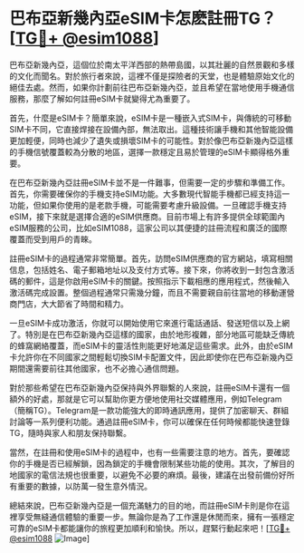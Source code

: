# 巴布亞新幾內亞eSIM卡怎麽註冊TG？[[TG💪+ @esim1088](https://t.me/s/esim1088)]

巴布亞新幾內亞，這個位於南太平洋西部的熱帶島國，以其壯麗的自然景觀和多樣的文化而聞名。對於旅行者來說，這裡不僅是探險者的天堂，也是體驗原始文化的絕佳去處。然而，如果你計劃前往巴布亞新幾內亞，並且希望在當地使用手機通信服務，那麼了解如何註冊eSIM卡就變得尤為重要了。

首先，什麼是eSIM卡？簡單來說，eSIM卡是一種嵌入式SIM卡，與傳統的可移動SIM卡不同，它直接焊接在設備內部，無法取出。這種技術讓手機和其他智能設備更加輕便，同時也減少了遺失或損壞SIM卡的可能性。對於像巴布亞新幾內亞這樣的手機信號覆蓋較為分散的地區，選擇一款穩定且易於管理的eSIM卡顯得格外重要。

在巴布亞新幾內亞註冊eSIM卡並不是一件難事，但需要一定的步驟和準備工作。首先，你需要確保你的手機支持eSIM功能。大多數現代智能手機都已經支持這一功能，但如果你使用的是老款手機，可能需要考慮升級設備。一旦確認手機支持eSIM，接下來就是選擇合適的eSIM供應商。目前市場上有許多提供全球範圍內eSIM服務的公司，比如eSIM1088，這家公司以其便捷的註冊流程和廣泛的國際覆蓋而受到用戶的青睞。

註冊eSIM卡的過程通常非常簡單。首先，訪問eSIM供應商的官方網站，填寫相關信息，包括姓名、電子郵箱地址以及支付方式等。接下來，你將收到一封包含激活碼的郵件，這是你啟用eSIM卡的關鍵。按照指示下載相應的應用程式，然後輸入激活碼完成設置。整個過程通常只需幾分鐘，而且不需要親自前往當地的移動運營商門店，大大節省了時間和精力。

一旦eSIM卡成功激活，你就可以開始使用它來進行電話通話、發送短信以及上網了。特別是在巴布亞新幾內亞這樣的國家，由於地形複雜，部分地區可能缺乏傳統的蜂窩網絡覆蓋，而eSIM卡的靈活性則能更好地滿足這些需求。此外，由於eSIM卡允許你在不同國家之間輕鬆切換SIM卡配置文件，因此即使你在巴布亞新幾內亞期間還需要前往其他國家，也不必擔心通信問題。

對於那些希望在巴布亞新幾內亞保持與外界聯繫的人來說，註冊eSIM卡還有一個額外的好處，那就是它可以幫助你更方便地使用社交媒體應用，例如Telegram（簡稱TG）。Telegram是一款功能強大的即時通訊應用，提供了加密聊天、群組討論等一系列便利功能。通過註冊eSIM卡，你可以確保在任何時候都能快速登錄TG，隨時與家人和朋友保持聯繫。

當然，在註冊和使用eSIM卡的過程中，也有一些需要注意的地方。首先，要確認你的手機是否已經解鎖，因為鎖定的手機會限制某些功能的使用。其次，了解目的地國家的電信法規也很重要，以避免不必要的麻煩。最後，建議在出發前備份好所有重要的數據，以防萬一發生意外情況。

總結來說，巴布亞新幾內亞是一個充滿魅力的目的地，而註冊eSIM卡則是你在這裡享受無縫通信體驗的重要一步。無論你是為了工作還是休閒而來，擁有一張穩定可靠的eSIM卡都能讓你的旅程更加順利和愉快。所以，趕緊行動起來吧！[[TG💪+ @esim1088](https://t.me/s/esim1088) ![Image](https://i.postimg.cc/4NQfJmqS/Snipaste-2025-05-13-00-14-12.png)]